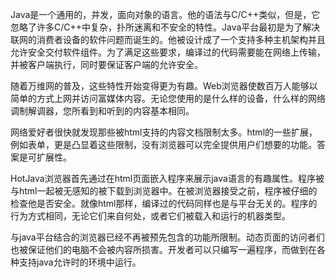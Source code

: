 Java是一个通用的，并发，面向对象的语言。他的语法与C/C++类似，但是，它忽略了许多C/C++中复杂，扑所迷离和不安全的特性。Java平台最初是为了解决联网的消费者设备的软件问题而诞生的。他被设计成了一个支持多种主机架构并且允许安全交付软件组件。为了满足这些要求，编译过的代码需要能在网络上传输，并被客户端执行，同时要保证客户端的允许安全。

随着万维网的普及，这些特性开始变得更为有趣。Web浏览器使数百万人能够以简单的方式上网并访问富媒体内容。无论您使用的是什么样的设备，什么样的网络调制解调器，您所看到和听到的内容基本相同。

网络爱好者很快就发现那些被html支持的内容文档限制太多。html的一些扩展，例如表单，更是凸显着这些限制，没有浏览器可以完全提供用户们想要的功能。答案是可扩展性。

HotJava浏览器首先通过在html页面嵌入程序来展示java语言的有趣属性。程序被与html一起被无感知的被下载到浏览器中。在被浏览器接受之前，程序被仔细的检查他是否安全。就像html那样，编译过的代码同样也是与平台无关的。程序的行为方式相同，无论它们来自何处，或者它们被载入和运行的机器类型。

与java平台结合的浏览器已经不再被预先包含的功能所限制。动态页面的访问者们也被保证他们的电脑不会被内容所损害。开发者可以只编写一遍程序，而做到在各种支持java允许时的环境中运行。